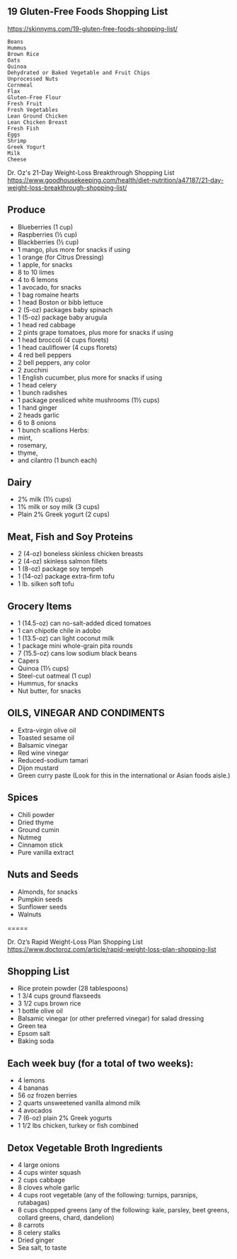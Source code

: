 ## 19 Gluten-Free Foods Shopping List
https://skinnyms.com/19-gluten-free-foods-shopping-list/
```
Beans
Hummus
Brown Rice
Oats
Quinoa
Dehydrated or Baked Vegetable and Fruit Chips
Unprocessed Nuts
Cornmeal
Flax
Gluten-Free Flour
Fresh Fruit
Fresh Vegetables
Lean Ground Chicken
Lean Chicken Breast
Fresh Fish
Eggs
Shrimp
Greek Yogurt
Milk
Cheese
```

Dr. Oz's 21-Day Weight-Loss Breakthrough Shopping List
https://www.goodhousekeeping.com/health/diet-nutrition/a47187/21-day-weight-loss-breakthrough-shopping-list/

## Produce

- Blueberries (1 cup)
- Raspberries (½ cup)
- Blackberries (½ cup)
- 1 mango, plus more for snacks if using
- 1 orange (for Citrus Dressing)
- 1 apple, for snacks
- 8 to 10 limes
- 4 to 6 lemons
- 1 avocado, for snacks
- 1 bag romaine hearts
- 1 head Boston or bibb lettuce
- 2 (5-oz) packages baby spinach
- 1 (5-oz) package baby arugula
- 1 head red cabbage
- 2 pints grape tomatoes, plus more for snacks if using
- 1 head broccoli (4 cups florets)
- 1 head cauliflower (4 cups florets)
- 4 red bell peppers
- 2 bell peppers, any color
- 2 zucchini
- 1 English cucumber, plus more for snacks if using
- 1 head celery
- 1 bunch radishes
- 1 package presliced white mushrooms (1½ cups)
- 1 hand ginger
- 2 heads garlic
- 6 to 8 onions
- 1 bunch scallions
Herbs: 
- mint,
- rosemary,
- thyme,
- and cilantro (1 bunch each)

## Dairy
- 2% milk (1½ cups)
- 1% milk or soy milk (3 cups)
- Plain 2% Greek yogurt (2 cups)

## Meat, Fish and Soy Proteins

- 2 (4-oz) boneless skinless chicken breasts
- 2 (4-oz) skinless salmon fillets
- 1 (8-oz) package soy tempeh
- 1 (14-oz) package extra-firm tofu
- 1 lb. silken soft tofu

## Grocery Items

- 1 (14.5-oz) can no-salt-added diced tomatoes
- 1 can chipotle chile in adobo
- 1 (13.5-oz) can light coconut milk
- 1 package mini whole-grain pita rounds
- 7 (15.5-oz) cans low sodium black beans
- Capers
- Quinoa (1⅓ cups)
- Steel-cut oatmeal (1 cup)
- Hummus, for snacks
- Nut butter, for snacks

## OILS, VINEGAR AND CONDIMENTS
- Extra-virgin olive oil
- Toasted sesame oil
- Balsamic vinegar
- Red wine vinegar
- Reduced-sodium tamari
- Dijon mustard
- Green curry paste (Look for this in the international or Asian foods aisle.)

## Spices

- Chili powder
- Dried thyme
- Ground cumin
- Nutmeg
- Cinnamon stick
- Pure vanilla extract

## Nuts and Seeds
- Almonds, for snacks
- Pumpkin seeds
- Sunflower seeds
- Walnuts

=====

Dr. Oz’s Rapid Weight-Loss Plan Shopping List
https://www.doctoroz.com/article/rapid-weight-loss-plan-shopping-list

## Shopping List
- Rice protein powder (28 tablespoons)
- 1 3/4 cups ground flaxseeds
- 3 1/2 cups brown rice
- 1 bottle olive oil
- Balsamic vinegar (or other preferred vinegar) for salad dressing
- Green tea
- Epsom salt
- Baking soda

## Each week buy (for a total of two weeks):
- 4 lemons
- 4 bananas
- 56 oz frozen berries
- 2 quarts unsweetened vanilla almond milk
- 4 avocados
- 7 (6-oz) plain 2% Greek yogurts
- 1 1/2 lbs chicken, turkey or fish combined

## Detox Vegetable Broth Ingredients
- 4 large onions
- 4 cups winter squash
- 2 cups cabbage   
- 8 cloves whole garlic    
- 4 cups root vegetable (any of the following: turnips, parsnips, rutabagas)
- 8 cups chopped greens (any of the following: kale, parsley, beet greens, collard greens, chard, dandelion)
- 8 carrots
- 8 celery stalks
- Dried ginger
- Sea salt, to taste

